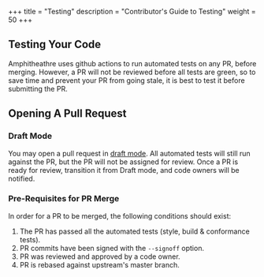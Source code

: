 +++
title = "Testing"
description = "Contributor's Guide to Testing"
weight = 50
+++

## Testing Your Code

Amphitheathre uses github actions to run automated tests on any PR, before
merging. However, a PR will not be reviewed before all tests are green, so to
save time and prevent your PR from going stale, it is best to test it before
submitting the PR.

## Opening A Pull Request

### Draft Mode

You may open a pull request in [draft
mode](https://github.blog/2019-02-14-introducing-draft-pull-requests). All
automated tests will still run against the PR, but the PR will not be assigned
for review. Once a PR is ready for review, transition it from Draft mode, and
code owners will be notified.

### Pre-Requisites for PR Merge

In order for a PR to be merged, the following conditions should exist:
1. The PR has passed all the automated tests (style, build & conformance tests).
2. PR commits have been signed with the `--signoff` option.
3. PR was reviewed and approved by a code owner.
4. PR is rebased against upstream's master branch.
